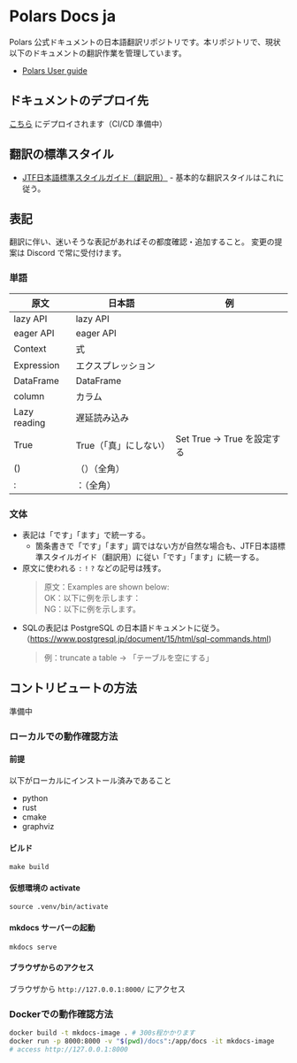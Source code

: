 # Polars Docs ja
Polars 公式ドキュメントの日本語翻訳リポジトリです。本リポジトリで、現状以下のドキュメントの翻訳作業を管理しています。
- [Polars User guide](https://docs.pola.rs/)

## ドキュメントのデプロイ先
[こちら](https://polars-ja.github.io/docs-ja/) にデプロイされます（CI/CD 準備中）

## 翻訳の標準スタイル
- [JTF日本語標準スタイルガイド（翻訳用）](https://www.jtf.jp/tips/styleguide) - 基本的な翻訳スタイルはこれに従う。

## 表記
翻訳に伴い、迷いそうな表記があればその都度確認・追加すること。
変更の提案は Discord で常に受付けます。

### 単語

| 原文 | 日本語 | 例 |
| ---  | --- | --- |
| lazy API | lazy API | |
| eager API | eager API | |
| Context | 式 | |
| Expression | エクスプレッション | |
| DataFrame | DataFrame | |
| column |カラム  | |
| Lazy reading | 遅延読み込み | |
| True | True（「真」にしない）| Set True → True を設定する |
| () | （）（全角） | |
| : | ：（全角） | 

### 文体
* 表記は「です」「ます」で統一する。
  * 箇条書きで「です」「ます」調ではない方が自然な場合も、JTF日本語標準スタイルガイド（翻訳用）に従い「です」「ます」に統一する。
* 原文に使われる `:` `!` `?` などの記号は残す。
  > 原文：Examples are shown below:  
  > OK：以下に例を示します：  
  > NG：以下に例を示します。  
* SQLの表記は PostgreSQL の日本語ドキュメントに従う。（https://www.postgresql.jp/document/15/html/sql-commands.html)
  > 例：truncate a table → 「テーブルを空にする」

## コントリビュートの方法
準備中

### ローカルでの動作確認方法

#### 前提
以下がローカルにインストール済みであること
- python
- rust
- cmake
- graphviz

#### ビルド
```
make build
```

#### 仮想環境の activate
```
source .venv/bin/activate
```

#### mkdocs サーバーの起動
```
mkdocs serve
```

#### ブラウザからのアクセス
ブラウザから `http://127.0.0.1:8000/` にアクセス


### Dockerでの動作確認方法

```bash
docker build -t mkdocs-image . # 300s程かかります
docker run -p 8000:8000 -v "$(pwd)/docs":/app/docs -it mkdocs-image
# access http://127.0.0.1:8000
```
